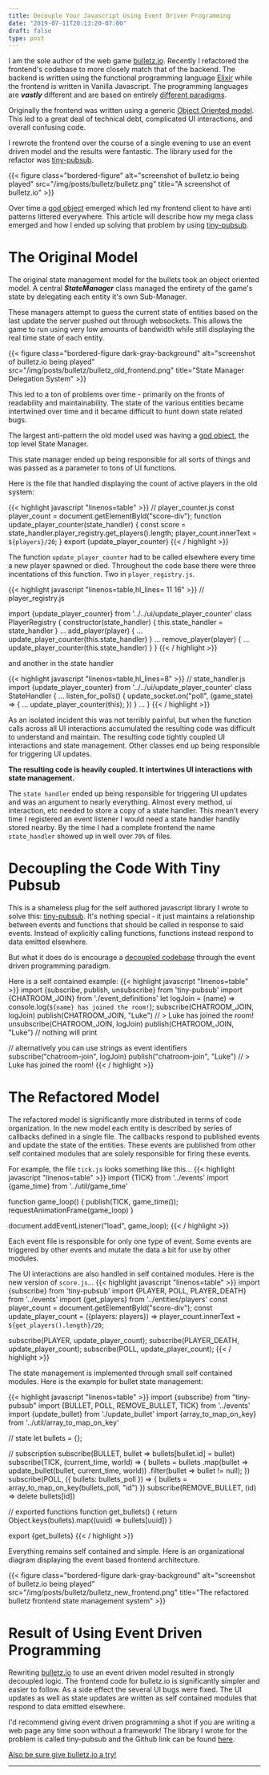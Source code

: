 ```yaml
---
title: Decouple Your Javascript Using Event Driven Programming
date: "2019-07-11T20:13:20-07:00"
draft: false
type: post
---
```


I am the sole author of the web game [bulletz.io](https://bulletz.io).
Recently I refactored the frontend's codebase to more closely match that of the backend.
The backend is written using the functional programming language [Elixir](https://elixir-lang.org) while the frontend is written in Vanilla Javascript.
The programming languages are ___vastly___ different and are based on entirely [different paradigms](https://cs.lmu.edu/~ray/notes/paradigms).

Originally the frontend was written using a generic [Object Oriented model](https://www.webopedia.com/TERM/O/object_oriented_programming_OOP.html).
This led to a great deal of technical debt, complicated UI interactions, and overall confusing code.

I rewrote the frontend over the course of a single evening to use an event driven model and the results were fantastic.  The library used for the refactor was [tiny-pubsub](https://github.com/LukeWood/tiny-pubsub).

{{< figure class="bordered-figure" alt="screenshot of bulletz.io being played" src="/img/posts/bulletz/bulletz.png" title="A screenshot of bulletz.io" >}}

Over time a [god object](https://en.wikipedia.org/wiki/God_object) emerged which led my frontend client to have anti patterns littered everywhere.
This article will describe how my mega class emerged and how I ended up solving that problem by using [tiny-pubsub](https://github.com/LukeWood/tiny-pubsub).

# The Original Model
The original state management model for the bullets took an object oriented model.
A central ___StateManager___ class managed the entirety of the game's state by delegating each entity it's own Sub-Manager.

These managers attempt to guess the current state of entities based on the last update the server pushed out through websockets.
This allows the game to run using very low amounts of bandwidth while still displaying the real time state of each entity.

{{< figure class="bordered-figure dark-gray-background" alt="screenshot of bulletz.io being played" src="/img/posts/bulletz/bulletz_old_frontend.png" title="State Manager Delegation System" >}}

This led to a ton of problems over time - primarily on the fronts of readability and maintainability.
The state of the various entities became intertwined over time and it became difficult to hunt down state related bugs.


The largest anti-pattern the old model used was having a [god object](https://en.wikipedia.org/wiki/God_object), the top level State Manager.

This state manager ended up being responsible for all sorts of things and was passed as a parameter to tons of UI functions.

Here is the file that handled displaying the count of active players in the old system:

{{< highlight javascript "linenos=table" >}}
// player_counter.js
const player_count = document.getElementById("score-div");
function update_player_counter(state_handler) {
  const score = state_handler.player_registry.get_players().length;
  player_count.innerText = `${players}/20`;
}
export {update_player_counter}
{{< / highlight >}}

The function `update_player_counter` had to be called elsewhere every time a new player spawned or died.
Throughout the code base there were three incentations of this function.  Two in `player_registry.js`.

{{< highlight javascript "linenos=table,hl_lines= 11 16" >}}
// player_registry.js

import {update_player_counter} from '../../ui/update_player_counter'
class PlayerRegistry {
  constructor(state_handler) {
    this.state_handler = state_handler
  }
  ...
  add_player(player) {
    ...
    update_player_counter(this.state_handler)
  }
  ...
  remove_player(player) {
    ...
    update_player_counter(this.state_handler)
  }
}
{{< / highlight >}}

and another in the state handler

{{< highlight javascript "linenos=table,hl_lines=8" >}}
// state_handler.js
import {update_player_counter} from '../../ui/update_player_counter'
class StateHandler {
  ...
  listen_for_polls() {
    update_socket.on("poll", (game_state) => {
      ...
      update_player_counter(this);
    })
  }
  ...
}
{{< / highlight >}}

As an isolated incident this was not terribly painful, but when the function calls across all UI interactions accumulated the resulting code was difficult to understand and maintain.
The resulting code tightly coupled UI interactions and state management.
Other classes end up being responsible for triggering UI updates.

__The resulting code is heavily coupled.  It intertwines UI interactions with state management.__

The `state handler` ended up being responsible for triggering UI updates and was an argument to nearly everything.
Almost every method, ui interaction, etc needed to store a copy of a state handler.
This mean't every time I registered an event listener I would need a state handler handily stored nearby.
By the time I had a complete frontend the name `state_handler` showed up in well over `70%` of files.

# Decoupling the Code With Tiny Pubsub
This is a shameless plug for the self authored javascript library I wrote to solve this: [tiny-pubsub](https://github.com/LukeWood/tiny-pubsub).
It's nothing special - it just maintains a relationship between events and functions that should be called in response to said events.
Instead of explicitly calling functions, functions instead respond to data emitted elsewhere.

But what it does do is encourage a [decoupled codebase](https://gameprogrammingpatterns.com/decoupling-patterns.html) through the event driven programming paradigm.

Here is a self contained example:
{{< highlight javascript "linenos=table" >}}
import {subscribe, publish, unsubscribe} from 'tiny-pubsub'
import {CHATROOM_JOIN} from './event_definitions'
let logJoin = (name) => console.log(`${name} has joined the room!`);
subscribe(CHATROOM_JOIN, logJoin)
publish(CHATROOM_JOIN, "Luke")
// > Luke has joined the room!
unsubscribe(CHATROOM_JOIN, logJoin)
publish(CHATROOM_JOIN, "Luke")
// nothing will print

// alternatively you can use strings as event identifiers
subscribe("chatroom-join", logJoin)
publish("chatroom-join", "Luke")
// > Luke has joined the room!
{{< / highlight >}}

# The Refactored Model
The refactored model is significantly more distributed in terms of code organization.
In the new model each entity is described by series of callbacks defined in a single file.
The callbacks respond to published events and update the state of the entities.
These events are published from other self contained modules that are solely responsible for firing these events.

For example, the file `tick.js` looks something like this...
{{< highlight javascript "linenos=table" >}}
import {TICK} from '../events'
import {game_time} from '../util/game_time'

function game_loop() {
  publish(TICK, game_time());
  requestAnimationFrame(game_loop)
}

document.addEventListener("load", game_loop);
{{< / highlight >}}

Each event file is responsible for only one type of event.
Some events are triggered by other events and mutate the data a bit for use by other modules.

The UI interactions are also handled in self contained modules.
Here is the new version of `score.js`...
{{< highlight javascript "linenos=table" >}}
import {subscribe} from 'tiny-pubsub'
import {PLAYER, POLL, PLAYER_DEATH} from '../events'
import {get_players} from '../entities/players'
const player_count = document.getElementById("score-div");
const update_player_count =  ({players: players}) => player_count.innerText = `${get_players().length}/20`;

subscribe(PLAYER, update_player_count);
subscribe(PLAYER_DEATH, update_player_count);
subscribe(POLL, update_player_count);
{{< / highlight >}}

The state management is implemented through small self contained modules.
Here is the example for bullet state management:

{{< highlight javascript "linenos=table" >}}
import {subscribe} from "tiny-pubsub"
import {BULLET, POLL, REMOVE_BULLET, TICK} from '../events'
import {update_bullet} from './update_bullet'
import {array_to_map_on_key} from '../util/array_to_map_on_key'

// state
let bullets = {};

// subscription
subscribe(BULLET, bullet => bullets[bullet.id] = bullet)
subscribe(TICK, (current_time, world) => {
  bullets = bullets
    .map(bullet => update_bullet(bullet, current_time, world))
    .filter(bullet => bullet != null);
})
subscribe(POLL, ({ bullets: bullets_poll }) => {
  bullets = array_to_map_on_key(bullets_poll, "id")
})
subscribe(REMOVE_BULLET, (id) => delete bullets[id])

// exported functions
function get_bullets() {
  return Object.keys(bullets).map((uuid) => bullets[uuid])
}

export {get_bullets}
{{< / highlight >}}

Everything remains self contained and simple.
Here is an organizational diagram displaying the event based frontend architecture.

{{< figure class="bordered-figure dark-gray-background" alt="screenshot of bulletz.io being played" src="/img/posts/bulletz/bulletz_new_frontend.png" title="The refactored bulletz frontend state management system" >}}
# Result of Using Event Driven Programming
Rewriting [bulletz.io](https://bulletz.io) to use an event driven model resulted in strongly decoupled logic.
The frontend code for bulletz.io is significantly simpler and easier to follow.
As a side effect the several UI bugs were fixed.
The UI updates as well as state updates are written as self contained modules that respond to data emitted elsewhere.

I'd recommend giving event driven programming a shot if you are writing a web page any time soon without a framework!
The library I wrote for the problem is called tiny-pubsub and the Github link can be found [here](https://github.com/LukeWood/tiny-pubsub).

[Also be sure give bulletz.io a try!](https://bulletz.io)

---
